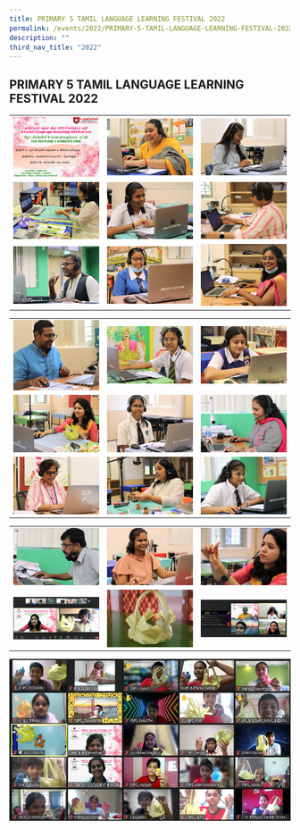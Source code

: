 ```yaml
---
title: PRIMARY 5 TAMIL LANGUAGE LEARNING FESTIVAL 2022
permalink: /events/2022/PRIMARY-5-TAMIL-LANGUAGE-LEARNING-FESTIVAL-2022/
description: ""
third_nav_title: "2022"
---
```

## PRIMARY 5 TAMIL LANGUAGE LEARNING FESTIVAL 2022

|   |   |   |
|---|---|---|
| ![](/images/P5ETamil.jpeg)  | ![](/images/P5Tamil2.jpeg)  | ![](/images/P5Tamil3.jpeg)  |
| ![](/images/P5Tamil4.jpeg)  |  ![](/images/P5Tamil5.jpeg) | ![](/images/P5Tamil6.jpeg)  |
|  ![](/images/P5Tamil7.jpeg) |  ![](/images/P5Tamil8.jpeg) |  ![](/images/P5Tamil9.jpeg) |


|   |   |   |
|---|---|---|
|  ![](/images/P5Tamil10.jpeg) | ![](/images/P5Tamil11.jpeg)  |  ![](/images/P5Tamil12.jpeg) |
| ![](/images/P5TAMIL13.jpeg)  | ![](/images/P5Tamil14.jpeg)  |  ![](/images/P5Tamil15.jpeg) |
|  ![](/images/P5Tamil16.jpeg) | ![](/images/P5Tamil17.jpeg)   |  ![](/images/P5Tamil18.jpeg) |


|   |   |   |
|---|---|---|
| ![](/images/P5Tamil19.jpeg)  | ![](/images/P5Tamil20.jpeg)  |  ![](/images/P5Tamil21.jpeg)   |
|  ![](/images/P5Tamil22.png) | ![](/images/P5Tamil23.jpeg)  | ![](/images/P5TAMIL24.png)  |

![](/images/P5Tamil25.png)